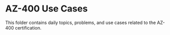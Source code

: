 # AZ-400 Use Cases

This folder contains daily topics, problems, and use cases related to the AZ-400 certification.
